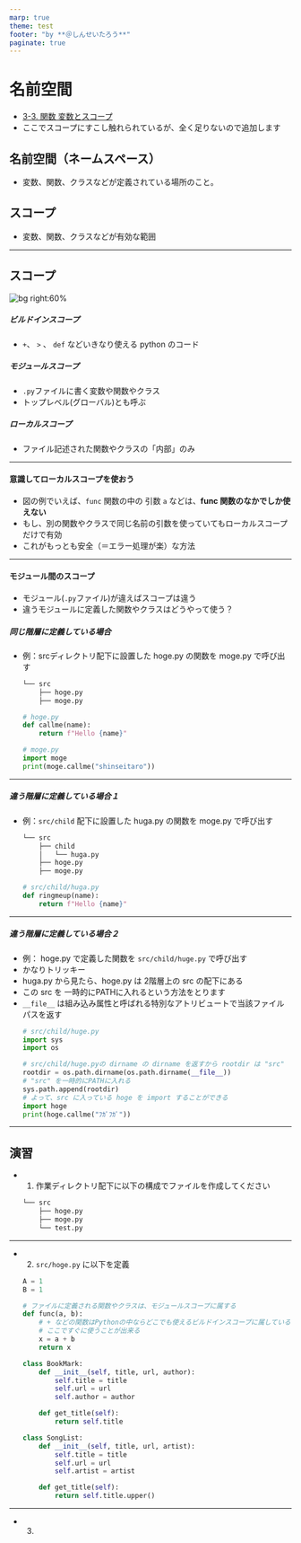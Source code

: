 ```yaml
---
marp: true
theme: test
footer: "by **＠しんせいたろう**"
paginate: true
---
```


# 名前空間

- [3-3. 関数 変数とスコープ](https://utokyo-ipp.github.io/3/3-3.html#%E5%A4%89%E6%95%B0%E3%81%A8%E3%82%B9%E3%82%B3%E3%83%BC%E3%83%97)
- ここでスコープにすこし触れられているが、全く足りないので追加します

## 名前空間（ネームスペース）
- 変数、関数、クラスなどが定義されている場所のこと。

## スコープ
- 変数、関数、クラスなどが有効な範囲

---
## スコープ
![bg right:60%](https://i.imgur.com/xOdTeLq.jpg)

##### ビルドインスコープ
+ `+`、 `>` 、 `def` などいきなり使える python のコード
##### モジュールスコープ
+ `.py`ファイルに書く変数や関数やクラス
+ トップレベル(グローバル)とも呼ぶ

##### ローカルスコープ
+ ファイル記述された関数やクラスの「内部」のみ

---
#### 意識してローカルスコープを使おう
+ 図の例でいえば、`func` 関数の中の 引数 `a` などは、**func 関数のなかでしか使えない**
+ もし、別の関数やクラスで同じ名前の引数を使っていてもローカルスコープだけで有効
+ これがもっとも安全（＝エラー処理が楽）な方法
---
#### モジュール間のスコープ
- モジュール(`.py`ファイル)が違えばスコープは違う
- 違うモジュールに定義した関数やクラスはどうやって使う？
##### 同じ階層に定義している場合
- 例：srcディレクトリ配下に設置した hoge.py の関数を moge.py で呼び出す
    ```bash
    └── src
        ├── hoge.py
        ├── moge.py
    ```
    ```python
    # hoge.py
    def callme(name):
        return f"Hello {name}"
    ```
    ```python
    # moge.py
    import moge 
    print(moge.callme("shinseitaro"))
    ```
---
##### 違う階層に定義している場合１
- 例：`src/child` 配下に設置した huga.py の関数を moge.py で呼び出す
    ```bash
    └── src
        ├── child
        │   └── huga.py
        ├── hoge.py
        ├── moge.py
    ```    
    ```python
    # src/child/huga.py
    def ringmeup(name):
        return f"Hello {name}"    
    ```
---
##### 違う階層に定義している場合２
- 例： hoge.py で定義した関数を `src/child/huge.py` で呼び出す
- かなりトリッキー
- huga.py から見たら、hoge.py は 2階層上の src の配下にある
- この src を 一時的にPATHに入れるという方法をとります
- `__file__` は組み込み属性と呼ばれる特別なアトリビュートで当該ファイルパスを返す
    ```python 
    # src/child/huge.py
    import sys
    import os

    # src/child/huge.pyの dirname の dirname を返すから rootdir は "src"
    rootdir = os.path.dirname(os.path.dirname(__file__))
    # "src" を一時的にPATHに入れる
    sys.path.append(rootdir)
    # よって、src に入っている hoge を import することができる
    import hoge
    print(hoge.callme("ﾌｶﾞﾌｶﾞ"))
    ```

---
## 演習

- 1. 作業ディレクトリ配下に以下の構成でファイルを作成してください
    ```bash
    └── src
        ├── hoge.py
        ├── moge.py
        └── test.py
    ```
---
- 2. `src/hoge.py` に以下を定義
    ```python
    A = 1
    B = 1

    # ファイルに定義される関数やクラスは、モジュールスコープに属する
    def func(a, b):
        # + などの関数はPythonの中ならどこでも使えるビルドインスコープに属しているので
        # ここですぐに使うことが出来る
        x = a + b 
        return x 

    class BookMark:
        def __init__(self, title, url, author):
            self.title = title 
            self.url = url 
            self.author = author 

        def get_title(self):
            return self.title

    class SongList:
        def __init__(self, title, url, artist):
            self.title = title 
            self.url = url 
            self.artist = artist 

        def get_title(self):
            return self.title.upper()
    ```
---
- 3. 